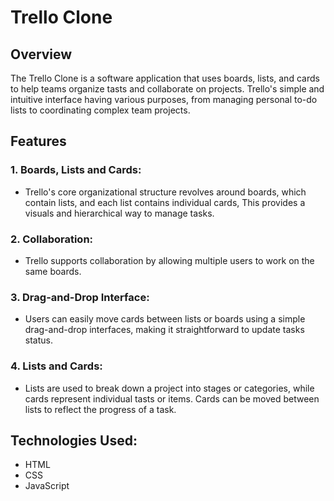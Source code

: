 # Trello Clone

## Overview

The Trello Clone is a software application that uses boards, lists, and cards to help teams organize tasts and collaborate on projects. Trello's simple and intuitive interface having various purposes, from managing personal to-do lists to coordinating complex team projects.


## Features

### 1. Boards, Lists and Cards:

- Trello's core organizational structure revolves around boards, which contain lists, and each list contains individual cards, This provides a visuals and hierarchical way to manage tasks.

### 2. Collaboration:

- Trello supports collaboration by allowing multiple users to work on the same boards. 

### 3. Drag-and-Drop Interface:

- Users can easily move cards between lists or boards using a simple drag-and-drop interfaces, making it straightforward to update tasks status.

### 4. Lists and Cards:

- Lists are used to break down a project into stages or categories, while cards represent individual tasts or items. Cards can be moved between lists to reflect the progress of a task.


## Technologies Used:

- HTML
- CSS
- JavaScript

